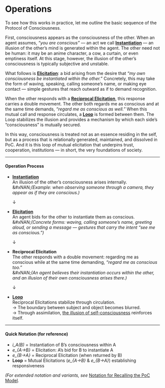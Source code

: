 # Operations

To see how this works in practice, let me outline the basic sequence of the Protocol of Consciousness.

First, consciousness appears as the consciousness of the other. When an agent assumes, _“you are conscious”_ — an act we call [**Instantiation**](instantiation.md) — an illusion of the other’s mind is generated within the agent. The other need not be human: it may be an anime character, a cow, a curtain, or even emptiness itself. At this stage, however, the illusion of the other’s consciousness is typically subjective and unstable.

What follows is [**Elicitation**](elicitation.md): a bid arising from the desire that _“my own consciousness be instantiated within the other.”_ Concretely, this may take the form of waving, speaking, calling someone’s name, or making eye contact — simple gestures that reach outward as if to demand recognition.

When the other responds with a [**Reciprocal Elicitation**](loop-reciprocal-elicitation.md), this response carries a double movement. The other both regards me as conscious and at the same time demands, _“regard me as conscious as well.”_ When this mutual call and response circulates, a [**Loop**](loop-reciprocal-elicitation.md) is formed between them. The Loop stabilizes the illusion and provides a mechanism by which each side’s “consciousness” is mutually secured.

In this way, consciousness is treated not as an essence residing in the self, but as a process that is relationally generated, maintained, and dissolved in PoC. And it is this loop of mutual elicitation that underpins trust, cooperation, institutions — in short, the very foundations of society.

***

#### Operation Process

*   [**Instantiation**](instantiation.md)\
    An illusion of the other’s consciousness arises internally.\
    &#xNAN;_(Example: when observing someone through a camera, they appear as if they are conscious.)_

    ↓
*   [**Elicitation**](elicitation.md)\
    An agent bids for the other to instantiate them as conscious.\
    &#xNAN;_(Concrete forms: waving, calling someone’s name, greeting aloud, or sending a message — gestures that carry the intent “see me as conscious.”)_

    ↓
*   **Reciprocal Elicitation**\
    The other responds with a double movement: regarding me as conscious while at the same time demanding, _“regard me as conscious too.”_\
    &#xNAN;_(An agent believes their instantiation occurs within the other, and an illusion of their own consciousness arises there.)_

    ↓
* [**Loop**](loop-reciprocal-elicitation.md)\
  Reciprocal Elicitations stabilize through circulation.\
  → The boundary between subject and object becomes blurred.\
  → Through assimilation, [the illusion of self-consciousness](../../implications/self-consciousness-as-structual-paradox.md) reinforces itself.

***

#### Quick Notation (for reference)

* _i\_A(B)_ = Instantiation of B’s consciousness within A
* _e\_{A→B}_ = Elicitation: A’s bid for B to instantiate A
* _e\_{B→A}_ = Reciprocal Elicitation (when returned by B)
* **Loop** = Mutual Elicitations (_e\_{A→B}_ & _e\_{B→A}_) establishing responsiveness

_(For extended notation and variants, see_ [Notation for Recalling the PoC Model](../../appendix/notation-for-recalling-poc-model.md)_._
